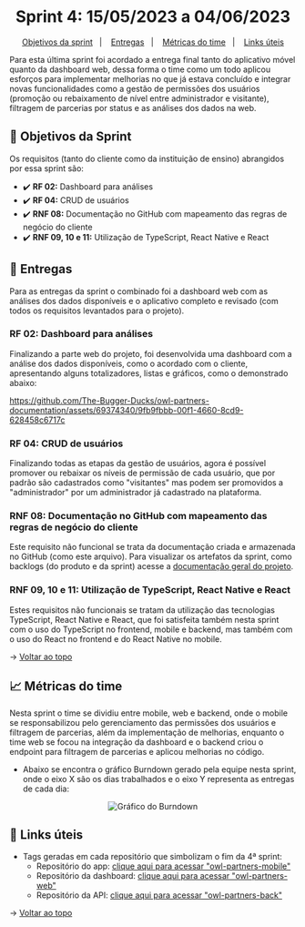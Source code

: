 <span id="topo">

<h1 align="center">Sprint 4: 15/05/2023 a 04/06/2023</h1>

<p align="center">
    <a href="#objetivos">Objetivos da sprint</a> &nbsp |&nbsp &nbsp
    <a href="#entregas">Entregas</a> &nbsp |&nbsp &nbsp
    <a href="#metricas">Métricas do time</a> &nbsp |&nbsp &nbsp
    <a href="#links">Links úteis</a>
</p>

Para esta última sprint foi acordado a entrega final tanto do aplicativo móvel quanto da dashboard web, dessa forma o time como um todo aplicou esforços para implementar melhorias no que já estava concluído e integrar novas funcionalidades como a gestão de permissões dos usuários (promoção ou rebaixamento de nível entre administrador e visitante), filtragem de parcerias por status e as análises dos dados na web.

<span id="objetivos">
    
## :dart: Objetivos da Sprint
Os requisitos (tanto do cliente como da instituição de ensino) abrangidos por essa sprint são:
- :heavy_check_mark: **RF 02:** Dashboard para análises
- :heavy_check_mark: **RF 04:** CRUD de usuários
- :heavy_check_mark: **RNF 08:** Documentação no GitHub com mapeamento das regras de negócio do cliente
- :heavy_check_mark: **RNF 09, 10 e 11:** Utilização de TypeScript, React Native e React

<span id="entregas">
        
## 📲 Entregas
Para as entregas da sprint o combinado foi a dashboard web com as análises dos dados disponíveis e o aplicativo completo e revisado (com todos os requisitos levantados para o projeto).
    
### RF 02: Dashboard para análises
    
Finalizando a parte web do projeto, foi desenvolvida uma dashboard com a análise dos dados disponíveis, como o acordado com o cliente, apresentando alguns totalizadores, listas e gráficos, como o demonstrado abaixo:

https://github.com/The-Bugger-Ducks/owl-partners-documentation/assets/69374340/9fb9fbbb-00f1-4660-8cd9-628458c6717c

### RF 04: CRUD de usuários

Finalizando todas as etapas da gestão de usuários, agora é possível promover ou rebaixar os níveis de permissão de cada usuário, que por padrão são cadastrados como "visitantes" mas podem ser promovidos a "administrador" por um administrador já cadastrado na plataforma.

### RNF 08: Documentação no GitHub com mapeamento das regras de negócio do cliente

Este requisito não funcional se trata da documentação criada e armazenada no GitHub (como este arquivo). Para visualizar os artefatos da sprint, como backlogs (do produto e da sprint) acesse a [documentação geral do projeto](https://github.com/The-Bugger-Ducks/owl-partners-documentation).

### RNF 09, 10 e 11: Utilização de TypeScript, React Native e React

Estes requisitos não funcionais se tratam da utilização das tecnologias TypeScript, React Native e React, que foi satisfeita também nesta sprint com o uso do TypeScript no frontend, mobile e backend, mas também com o uso do React no frontend e do React Native no mobile.

→ [Voltar ao topo](#topo)

<span id="metricas">
    
## :chart_with_upwards_trend: Métricas do time
Nesta sprint o time se dividiu entre mobile, web e backend, onde o mobile se responsabilizou pelo gerenciamento das permissões dos usuários e filtragem de parcerias, além da implementação de melhorias, enquanto o time web se focou na integração da dashboard e o backend criou o endpoint para filtragem de parcerias e aplicou melhorias no código. 
- Abaixo se encontra o gráfico Burndown gerado pela equipe nesta sprint, onde o eixo X são os dias trabalhados e o eixo Y representa as entregas de cada dia:

<div align="center">
   <img src="https://github.com/The-Bugger-Ducks/owl-partners-documentation/assets/79321198/1cbbaf3b-1de8-4120-8ea7-f85e0fad4e6d" alt="Gráfico do Burndown">

</div>

<span id="links">
    
## :link: Links úteis

- Tags geradas em cada repositório que simbolizam o fim da 4ª sprint:
  - Repositório do app: [clique aqui para acessar "owl-partners-mobile"](https://github.com/The-Bugger-Ducks/owl-partners-mobile)
  - Repositório da dashboard: [clique aqui para acessar "owl-partners-web"](https://github.com/The-Bugger-Ducks/owl-partners-web)
  - Repositório da API: [clique aqui para acessar "owl-partners-back"](https://github.com/The-Bugger-Ducks/owl-partners-back)

→ [Voltar ao topo](#topo)
